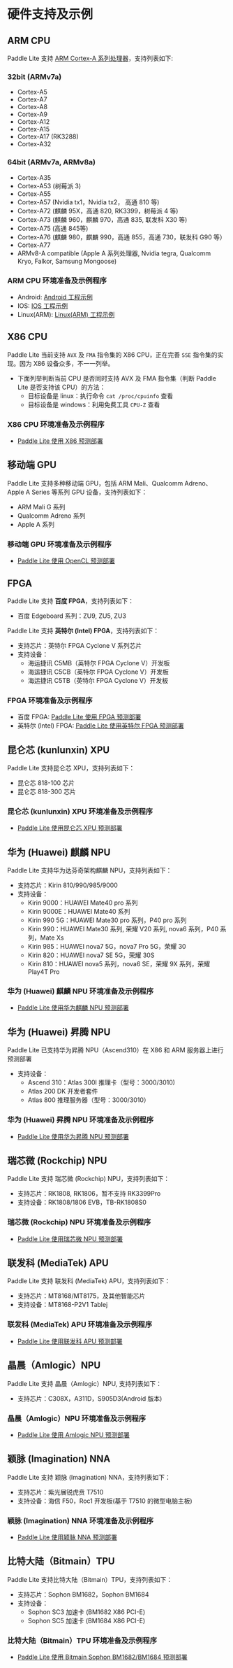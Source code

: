 
# 硬件支持及示例

## ARM CPU

Paddle Lite 支持 [ARM Cortex-A 系列处理器](https://en.wikipedia.org/wiki/ARM_Cortex-A)，支持列表如下:

### 32bit (ARMv7a)

- Cortex-A5
- Cortex-A7
- Cortex-A8
- Cortex-A9
- Cortex-A12
- Cortex-A15
- Cortex-A17 (RK3288)
- Cortex-A32

### 64bit (ARMv7a, ARMv8a)

- Cortex-A35
- Cortex-A53 (树莓派 3)
- Cortex-A55
- Cortex-A57 (Nvidia tx1，Nvidia tx2， 高通 810 等)
- Cortex-A72 (麒麟 95X，高通 820, RK3399，树莓派 4 等)
- Cortex-A73 (麒麟 960，麒麟 970，高通 835, 联发科 X30 等)
- Cortex-A75 (高通 845等)
- Cortex-A76 (麒麟 980，麒麟 990，高通 855，高通 730，联发科 G90 等）
- Cortex-A77
- ARMv8-A compatible (Apple A 系列处理器, Nvidia tegra, Qualcomm Kryo, Falkor, Samsung Mongoose)

### ARM CPU 环境准备及示例程序

- Android: [Android 工程示例](../demo_guides/android_app_demo)
- IOS: [IOS 工程示例](../demo_guides/ios_app_demo)
- Linux(ARM): [Linux(ARM) 工程示例](../demo_guides/linux_arm_demo)

## X86 CPU

Paddle Lite 当前支持 `AVX` 及 `FMA` 指令集的 X86 CPU，正在完善 `SSE` 指令集的实现。因为 X86 设备众多，不一一列举。
- 下面列举判断当前 CPU 是否同时支持 AVX 及 FMA 指令集（判断 Paddle Lite 是否支持该 CPU）的方法：
  - 目标设备是 linux：执行命令 `cat /proc/cpuinfo` 查看
  - 目标设备是 windows：利用免费工具 `CPU-Z` 查看

### X86 CPU 环境准备及示例程序

- [Paddle Lite 使用 X86 预测部署](../demo_guides/x86)

## 移动端 GPU

Paddle Lite 支持多种移动端 GPU，包括 ARM Mali、Qualcomm Adreno、Apple A Series 等系列 GPU 设备，支持列表如下：
- ARM Mali G 系列
- Qualcomm Adreno 系列
- Apple A 系列

### 移动端 GPU 环境准备及示例程序

- [Paddle Lite 使用 OpenCL 预测部署](../demo_guides/opencl)

## FPGA

Paddle Lite 支持 **百度 FPGA**，支持列表如下：
- 百度 Edgeboard 系列：ZU9, ZU5, ZU3

Paddle Lite 支持 **英特尔 (Intel) FPGA**，支持列表如下：
- 支持芯片：英特尔 FPGA Cyclone V 系列芯片
- 支持设备：
  - 海运捷讯 C5MB（英特尔 FPGA Cyclone V）开发板
  - 海运捷讯 C5CB（英特尔 FPGA Cyclone V）开发板
  - 海运捷讯 C5TB（英特尔 FPGA Cyclone V）开发板

### FPGA 环境准备及示例程序

- 百度 FPGA: [Paddle Lite 使用 FPGA 预测部署](../demo_guides/fpga)
- 英特尔 (Intel) FPGA: [Paddle Lite 使用英特尔 FPGA 预测部署](../demo_guides/intel_fpga)


## 昆仑芯 (kunlunxin) XPU

Paddle Lite 支持昆仑芯 XPU，支持列表如下：
- 昆仑芯 818-100 芯片
- 昆仑芯 818-300 芯片

### 昆仑芯 (kunlunxin) XPU 环境准备及示例程序

- [Paddle Lite 使用昆仑芯 XPU 预测部署](../demo_guides/kunlunxin_xpu)

## 华为 (Huawei) 麒麟 NPU

Paddle Lite 支持华为达芬奇架构麒麟 NPU，支持列表如下：
- 支持芯片：Kirin 810/990/985/9000
- 支持设备：
  * Kirin 9000：HUAWEI Mate40 pro 系列
  * Kirin 9000E：HUAWEI Mate40 系列
  * Kirin 990 5G：HUAWEI Mate30 pro 系列，P40 pro 系列
  * Kirin 990：HUAWEI Mate30 系列, 荣耀 V20 系列, nova6 系列，P40 系列，Mate Xs
  * Kirin 985：HUAWEI nova7 5G，nova7 Pro 5G，荣耀 30
  * Kirin 820：HUAWEI nova7 SE 5G，荣耀 30S
  * Kirin 810：HUAWEI nova5 系列，nova6 SE，荣耀 9X 系列，荣耀 Play4T Pro

### 华为 (Huawei) 麒麟 NPU 环境准备及示例程序

- [Paddle Lite 使用华为麒麟 NPU 预测部署](../demo_guides/huawei_kirin_npu)

## 华为 (Huawei) 昇腾 NPU

Paddle Lite 已支持华为昇腾 NPU（Ascend310）在 X86 和 ARM 服务器上进行预测部署
- 支持设备：
  * Ascend 310：Atlas 300I 推理卡（型号：3000/3010)
  * Atlas 200 DK 开发者套件
  * Atlas 800 推理服务器（型号：3000/3010）

### 华为 (Huawei) 昇腾 NPU 环境准备及示例程序

- [Paddle Lite 使用华为昇腾 NPU 预测部署](../demo_guides/huawei_ascend_npu)

## 瑞芯微 (Rockchip) NPU

Paddle Lite 支持 瑞芯微 (Rockchip) NPU，支持列表如下：
- 支持芯片：RK1808, RK1806，暂不支持 RK3399Pro
- 支持设备：RK1808/1806 EVB，TB-RK1808S0

### 瑞芯微 (Rockchip) NPU 环境准备及示例程序

- [Paddle Lite 使用瑞芯微 NPU 预测部署](../demo_guides/rockchip_npu)

## 联发科 (MediaTek) APU

Paddle Lite 支持 联发科 (MediaTek) APU，支持列表如下：
- 支持芯片：MT8168/MT8175，及其他智能芯片
- 支持设备：MT8168-P2V1 Tablej

### 联发科 (MediaTek) APU 环境准备及示例程序

- [Paddle Lite 使用联发科 APU 预测部署](../demo_guides/mediatek_apu)

## 晶晨（Amlogic）NPU

Paddle Lite 支持 晶晨（Amlogic）NPU, 支持列表如下：
- 支持芯片：C308X，A311D，S905D3(Android 版本)

### 晶晨（Amlogic）NPU 环境准备及示例程序

- [Paddle Lite 使用 Amlogic NPU 预测部署](../demo_guides/amlogic_npu)

## 颖脉 (Imagination) NNA

Paddle Lite 支持 颖脉 (Imagination) NNA，支持列表如下：
- 支持芯片：紫光展锐虎贲 T7510
- 支持设备：海信 F50，Roc1 开发板(基于 T7510 的微型电脑主板)

### 颖脉 (Imagination) NNA 环境准备及示例程序

- [Paddle Lite 使用颖脉 NNA 预测部署](../demo_guides/imagination_nna)

## 比特大陆（Bitmain）TPU

Paddle Lite 支持比特大陆（Bitmain）TPU，支持列表如下：
- 支持芯片：Sophon BM1682，Sophon BM1684
- 支持设备：
  * Sophon SC3 加速卡 (BM1682 X86 PCI-E)
  * Sophon SC5 加速卡 (BM1684 X86 PCI-E)

### 比特大陆（Bitmain）TPU 环境准备及示例程序

- [Paddle Lite 使用 Bitmain Sophon BM1682/BM1684 预测部署](../demo_guides/bitmain)
